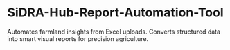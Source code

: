 # SiDRA-Hub-Report-Automation-Tool
Automates farmland insights from Excel uploads. Converts structured data into smart visual reports for precision agriculture.
